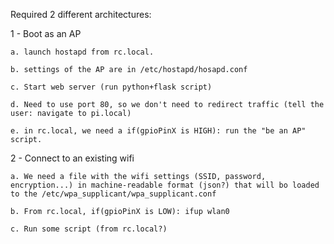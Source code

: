Required 2 different architectures:

1 - Boot as an AP

    a. launch hostapd from rc.local.

    b. settings of the AP are in /etc/hostapd/hosapd.conf

    c. Start web server (run python+flask script)

    d. Need to use port 80, so we don't need to redirect traffic (tell the user: navigate to pi.local)

    e. in rc.local, we need a if(gpioPinX is HIGH): run the "be an AP" script.

2 - Connect to an existing wifi

    a. We need a file with the wifi settings (SSID, password, encryption...) in machine-readable format (json?) that will bo loaded to the /etc/wpa_supplicant/wpa_supplicant.conf

    b. From rc.local, if(gpioPinX is LOW): ifup wlan0

    c. Run some script (from rc.local?)
